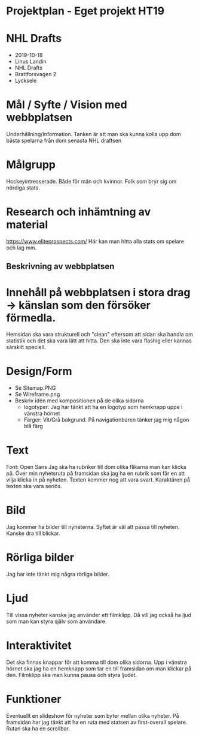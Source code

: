 # Projektplan - Eget projekt HT19

# NHL Drafts
- 2019-10-18
- Linus Landin
- NHL Drafts
- Brattforsvagen 2
- Lycksele

# Mål / Syfte / Vision med webbplatsen
Underhållning/Information. Tanken är att man ska kunna kolla upp dom bästa spelarna från dom senasta NHL draftsen
# Målgrupp
Hockeyintresserade. Både för män och kvinnor. Folk som bryr sig om nördiga stats.
# Research och inhämtning av material
https://www.eliteprospects.com/  Här kan man hitta alla stats om spelare och lag mm. 
## Beskrivning av webbplatsen

# Innehåll på webbplatsen i stora drag -> känslan som den försöker förmedla.
Hemsidan ska vara strukturell och "clean" eftersom att sidan ska handla om statistik och det ska vara lätt att hitta. Den ska inte vara flashig eller kännas särskilt speciell. 
# Design/Form
* Se Sitemap.PNG
* Se Wireframe.png
* Beskriv idén med kompositionen på de olika sidorna 
    * logotyper:
    Jag har tänkt att ha en logotyp som hemknapp uppe i vänstra hörnet
    * Färger:
    Vit/Grå bakgrund.
    På navigationbaren tänker jag mig någon blå färg
        


# Text
Font: Open Sans
Jag ska ha rubriker till dom olika flikarna man kan klicka på. 
Över min nyhetsruta på framsidan ska jag ha en rubrik som får en att vilja klicka in på nyheten. Texten kommer nog att vara svart.
Karaktären på texten ska vara seriös. 

# Bild
Jag kommer ha bilder till nyheterna. Syftet är väl att passa till nyheten. Kanske dra till blickar. 
# Rörliga bilder
Jag har inte tänkt mig några rörliga bilder.
# Ljud
Till vissa nyheter kanske jag använder ett filmklipp. Då vill jag också ha ljud som man kan styra själv som användare.
# Interaktivitet 
Det ska finnas knappar för att komma till dom olika sidorna. Upp i vänstra hörnet ska jag ha en hemknapp som tar en till framsidan om man klickar på den. Filmklipp ska man kunna pausa och styra ljudet. 
# Funktioner 
Eventuellt en slideshow för nyheter som byter mellan olika nyheter. 
På framsidan har jag tänkt att ha en ruta med statsen av first-overall spelare. Rutan ska ha en scrollbar. 